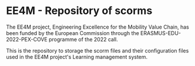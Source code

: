 # EE4M - Repository of scorms

The EE4M project, Engineering Excellence for the Mobility Value Chain, has been funded by the European Commission through the ERASMUS-EDU-2022-PEX-COVE programme of the 2022 call.

This is the repository to storage the scorm files and their configuration files used in the EE4M project's Learning management system.